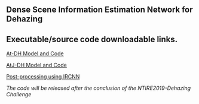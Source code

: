 ## Dense Scene Information Estimation Network for Dehazing

## Executable/source code downloadable links.

[At-DH Model and Code](https://drive.google.com/drive/folders/1d_N-dlj3NJ2tSWQ6wnPJ7tBAmpL-dtm_?usp=sharing)

[AtJ-DH Model and Code](https://drive.google.com/drive/folders/1d7RJkWDEgja7FhoPe96_7VevcpzP6uWT?usp=sharing)

[Post-processing using IRCNN](https://drive.google.com/drive/folders/1Ezzwa-dg15UbkPYZIAd3BNb7Zi5cJ-35?usp=sharing)

*The code will be released after the conclusion of the NTIRE2019-Dehazing Challenge*
